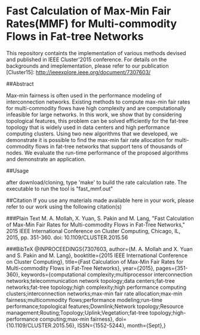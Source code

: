 # Fast Calculation of Max-Min Fair Rates(MMF) for Multi-commodity Flows in Fat-tree Networks

This repository containts the implementation of various methods devised and published in IEEE Cluster'2015 conference. For details on the backgrounds and imeplementation, please refer to our publication [Cluster15]: http://ieeexplore.ieee.org/document/7307603/


##Abstract

Max-min fairness is often used in the performance modeling of interconnection networks. Existing methods to compute max-min fair rates for multi-commodity flows have high complexity and are computationally infeasible for large networks. In this work, we show that by considering topological features, this problem can be solved efficiently for the fat-tree topology that is widely used in data centers and high performance computing clusters. Using two new algorithms that we developed, we demonstrate it is possible to find the max-min fair rate allocation for multi-commodity flows in fat-tree networks that support tens of thousands of nodes. We evaluate the run-time performance of the proposed algorithms and demonstrate an application.


##Usage

after download/cloning, type 'make' to build the rate calculation rate. The executable to run the tool is "fast_mmf.out"

##Citation
If you use any materials made available here in your work, please refer to our work using the following citation(s)

###Plain Text
M. A. Mollah, X. Yuan, S. Pakin and M. Lang, "Fast Calculation of Max-Min Fair Rates for Multi-commodity Flows in Fat-Tree Networks," 2015 IEEE International Conference on Cluster Computing, Chicago, IL, 2015, pp. 351-360.
doi: 10.1109/CLUSTER.2015.56

###BibTeX
@INPROCEEDINGS{7307603, 
author={M. A. Mollah and X. Yuan and S. Pakin and M. Lang}, 
booktitle={2015 IEEE International Conference on Cluster Computing}, 
title={Fast Calculation of Max-Min Fair Rates for Multi-commodity Flows in Fat-Tree Networks}, 
year={2015}, 
pages={351-360}, 
keywords={computational complexity;multiprocessor interconnection networks;telecommunication network topology;data centers;fat-tree networks;fat-tree topology;high complexity;high performance computing clusters;interconnection networks;max-min fair rate allocation;max-min fairness;multicommodity flows;performance modeling;run-time performance;topological features;Downlink;Network topology;Resource management;Routing;Topology;Uplink;Vegetation;fat-tree topology;high-performance computing;max-min fairness}, 
doi={10.1109/CLUSTER.2015.56}, 
ISSN={1552-5244}, 
month={Sept},}
